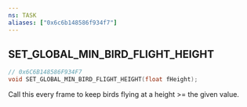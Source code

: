 ```yaml
---
ns: TASK
aliases: ["0x6c6b148586f934f7"]
---
```

## SET_GLOBAL_MIN_BIRD_FLIGHT_HEIGHT

```c
// 0x6C6B148586F934F7
void SET_GLOBAL_MIN_BIRD_FLIGHT_HEIGHT(float fHeight);
```

Call this every frame to keep birds flying at a height >= the given value.


